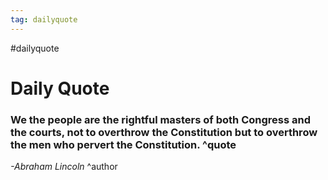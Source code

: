 ```yaml
---
tag: dailyquote
---
```


#dailyquote

# Daily Quote

### We the people are the rightful masters of both Congress and the courts, not to overthrow the Constitution but to overthrow the men who pervert the Constitution. ^quote
*-Abraham Lincoln* ^author
